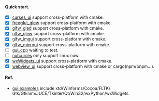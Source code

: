 #### Quick start.

- [x] [curses_ui](./curses_ui/README.md) support cross-platform with cmake.
- [x] [freeglut_glew](./freeglut_glew/README.md) support cross-platform with cmake.
- [x] [glfw_glad](./glfw_glad/README.md) support cross-platform with cmake.
- [x] [glfw_glew](./glfw_glew/README.md) support cross-platform with cmake.
- [x] [glfw_imgui](./glfw_imgui/README.md) support cross-platform with cmake.
- [x] [glfw_microui](./glfw_microui/README.md) support cross-platform with cmake.
- [ ] [gui_cpp](./gui_cpp/README.md) waiting to test.
- [ ] [notcurses](./notcurses/README.md) only support linux now.
- [x] [wxWidgets_ui](./wxWidgets_ui/README.md) support cross-platform with cmake.
- [x] [webview_ui](./webview_ui/README.md) support cross-platform with cmake or cargo(npm/pnpm...).

#### Ref.

- [gui examples](https://github.com/gammasoft71/Examples.git) include xtd/Winforms/Cocoa/FLTK/
  Gtk/Gtkmm/JUCE/Tkinter/Qt/Win32/wxPython/wxWidgets.